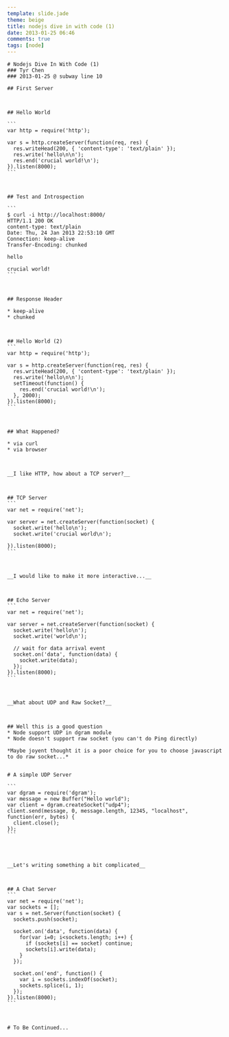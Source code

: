```yaml
---
template: slide.jade
theme: beige
title: nodejs dive in with code (1)
date: 2013-01-25 06:46
comments: true
tags: [node]
---
```


    # Nodejs Dive In With Code (1)
    ### Tyr Chen
    ### 2013-01-25 @ subway line 10



<!--more-->



    ## First Server



    ## Hello World
    
    ```
    var http = require('http');

    var s = http.createServer(function(req, res) {
      res.writeHead(200, { 'content-type': 'text/plain' });
      res.write('hello\n\n');
      res.end('crucial world!\n');
    }).listen(8000);
    ```



    ## Test and Introspection
    
    ```
    $ curl -i http://localhost:8000/
    HTTP/1.1 200 OK
    content-type: text/plain
    Date: Thu, 24 Jan 2013 22:53:10 GMT
    Connection: keep-alive
    Transfer-Encoding: chunked

    hello

    crucial world!
    ```



    ## Response Header

    * keep-alive
    * chunked



    ## Hello World (2)
    ```
    var http = require('http');

    var s = http.createServer(function(req, res) {
      res.writeHead(200, { 'content-type': 'text/plain' });
      res.write('hello\n\n');
      setTimeout(function() {
        res.end('crucial world!\n');
      }, 2000);
    }).listen(8000);
    ```



    ## What Happened?

    * via curl
    * via browser



    __I like HTTP, how about a TCP server?__



    ## TCP Server
    ```
    var net = require('net');

    var server = net.createServer(function(socket) {
      socket.write('hello\n');
      socket.write('crucial world\n');

    }).listen(8000);
    ```



    __I would like to make it more interactive...__



    ## Echo Server
    ```
    var net = require('net');

    var server = net.createServer(function(socket) {
      socket.write('hello\n');
      socket.write('world\n');

      // wait for data arrival event
      socket.on('data', function(data) {
        socket.write(data);
      });
    }).listen(8000);
    ```



    __What about UDP and Raw Socket?__



    ## Well this is a good question
    * Node support UDP in dgram module
    * Node doesn't support raw socket (you can't do Ping directly)
    
    *Maybe joyent thought it is a poor choice for you to choose javascript to do raw socket...*


    # A simple UDP Server

    ```
    var dgram = require('dgram');
    var message = new Buffer("Hello world");
    var client = dgram.createSocket("udp4");
    client.send(message, 0, message.length, 12345, "localhost", function(err, bytes) {
      client.close();
    });
    ```




    __Let's writing something a bit complicated__



    ## A Chat Server
    ```
    var net = require('net');
    var sockets = [];
    var s = net.Server(function(socket) {
      sockets.push(socket);

      socket.on('data', function(data) {
        for(var i=0; i<sockets.length; i++) {
          if (sockets[i] == socket) continue;
          sockets[i].write(data);
        }
      });

      socket.on('end', function() {
        var i = sockets.indexOf(socket);
        sockets.splice(i, 1);
      });
    }).listen(8000);
    ```



    # To Be Continued...